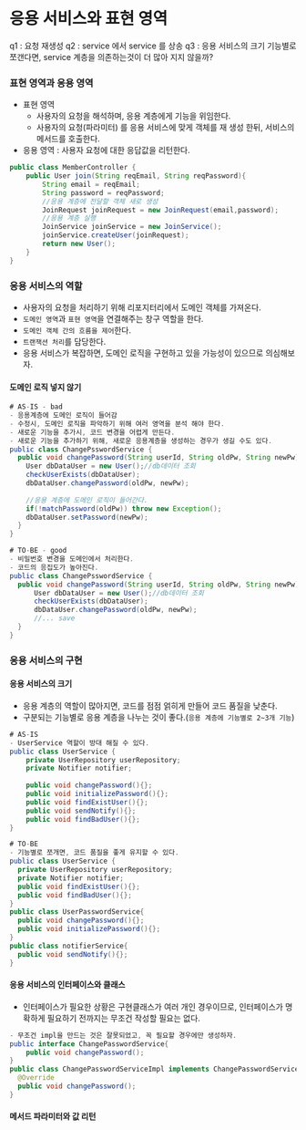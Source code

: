 # 응용 서비스와 표현 영역
q1 : 요청 재생성
q2 : service 에서 service 를 상송
q3 : 응용 서비스의 크기 기능별로 쪼갠다면, service 계층을 의존하는것이 더 많아 지지 않을까?
### 표현 영역과 응용 영역
- 표현 영역
  - 사용자의 요청을 해석하며, 응용 계층에게 기능을 위임한다.
  - 사용자의 요청(파라미터) 를 응용 서비스에 맞게 객체를 재 생성 한뒤, 서비스의 메서드를 호출한다.
- 응용 영역 : 사용자 요청에 대한 응답값을 리턴한다.
````JAVA
public class MemberController {
    public User join(String reqEmail, String reqPassword){
        String email = reqEmail;
        String password = reqPassword;
        //응용 계층에 전달할 객체 새로 생성
        JoinRequest joinRequest = new JoinRequest(email,password);
        //응용 계층 실행
        JoinService joinService = new JoinService();
        joinService.createUser(joinRequest);
        return new User();
    }
}
````
### 응용 서비스의 역할
- 사용자의 요청을 처리하기 위해 리포지터리에서 도메인 객체를 가져온다.
- `도메인 영역`과 `표현 영역`을 연결해주는 창구 역할을 한다.
- `도메인 객체 간의 흐름을 제어`한다.
- `트랜잭션 처리`를 담당한다.
- 응용 서비스가 복잡하면, 도메인 로직을 구현하고 있을 가능성이 있으므로 의심해보자.

#### 도메인 로직 넣지 않기
````JAVA
# AS-IS - bad
- 응용계층에 도메인 로직이 들어감
- 수정시, 도메인 로직을 파악하기 위해 여러 영역을 분석 해야 한다.
- 새로운 기능을 추가시, 코드 변경을 어렵게 만든다.
- 새로운 기능을 추가하기 위해, 새로운 응용계층을 생성하는 경우가 생길 수도 있다.
public class ChangePsswordService {
  public void changePassword(String userId, String oldPw, String newPw) throws Exception {
    User dbDataUser = new User();//db데이터 조회
    checkUserExists(dbDataUser);
    dbDataUser.changePassword(oldPw, newPw);
    
    //응용 계층에 도메인 로직이 들어간다.
    if(!matchPassword(oldPw)) throw new Exception();
    dbDataUser.setPassword(newPw);
  }
}

# TO-BE - good
- 비밀번호 변경을 도메인에서 처리한다.
- 코드의 응집도가 높아진다.
public class ChangePsswordService {
  public void changePassword(String userId, String oldPw, String newPw) throws Exception {
      User dbDataUser = new User();//db데이터 조회
      checkUserExists(dbDataUser);
      dbDataUser.changePassword(oldPw, newPw);
      //... save
  }
}
````
### 응용 서비스의 구현
#### 응용 서비스의 크기
- 응용 계층의 역할이 많아지면, 코드를 점점 얽히게 만들어 코드 품질을 낮춘다.
- 구분되는 기능별로 응용 계층을 나누는 것이 좋다.(`응용 계층에 기능별로 2~3개 기능`)
````JAVA
# AS-IS
- UserService 역할이 방대 해질 수 있다.
public class UserService {
    private UserRepository userRepository;
    private Notifier notifier;
    
    public void changePassword(){};
    public void initializePassword(){};
    public void findExistUser(){};
    public void sendNotify(){};
    public void findBadUser(){};
}

# TO-BE
- 기능별로 쪼개면, 코드 품질을 좋게 유지할 수 있다.
public class UserService {
  private UserRepository userRepository;
  private Notifier notifier;
  public void findExistUser(){};
  public void findBadUser(){};
}
public class UserPasswordService{
  public void changePassword(){};
  public void initializePassword(){};
}
public class notifierService{
  public void sendNotify(){};   
}
````
#### 응용 서비스의 인터페이스와 클래스
- 인터페이스가 필요한 상황은 구현클래스가 여러 개인 경우이므로, 인터페이스가 명확하게 필요하기 전까지는
  무조건 작성할 필요는 없다.
````JAVA
- 무조건 impl을 만드는 것은 잘못되었고, 꼭 필요할 경우에만 생성하자.
public interface ChangePasswordService{
    public void changePassword();
}
public class ChangePasswordServiceImpl implements ChangePasswordService{
  @Override
  public void changePassword();
}
````
#### 메서드 파라미터와 값 리턴
